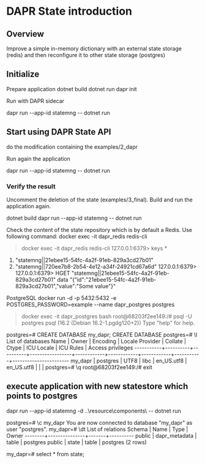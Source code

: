 # DAPR State introduction

## Overview 
Improve a simple in-memory dictionary with an external state storage (redis) and then reconfigure it to other state storage (postgres)

## Initialize 
Prepare application 
   dotnet build
   dotnet run
   dapr init

Run with DAPR sidecar

   dapr run --app-id statemng -- dotnet run


## Start using DAPR State API

do the modification containing the examples/2_dapr

Run again the application

   dapr run --app-id statemng -- dotnet run


### Verify the result 

Uncomment the deletion of the state (examples/3_final). Build and run the application again.

   dotnet build
   dapr run --app-id statemng -- dotnet run


Check the content of the state repository which is by default a Redis.
Use following command: docker exec -it dapr_redis redis-cli

   > docker exec -it dapr_redis redis-cli
   127.0.0.1:6379> keys *
   1) "statemng||21ebee15-54fc-4a2f-91eb-829a3cd27b01"
   2) "statemng||720ee7b8-2b54-4e12-a34f-24921cd67a6d"
   127.0.0.1:6379>
   127.0.0.1:6379> HGET "statemng||21ebee15-54fc-4a2f-91eb-829a3cd27b01" data
   "{\"id\":\"21ebee15-54fc-4a2f-91eb-829a3cd27b01\",\"value\":\"Some value\"}"


PostgreSQL
   docker run -d -p 5432:5432 -e POSTGRES_PASSWORD=example --name dapr_postgres postgres


   > docker exec -it dapr_postgres bash
   root@68203f2ee149:/# psql -U postgres
   psql (16.2 (Debian 16.2-1.pgdg120+2))
   Type "help" for help.

   postgres=# CREATE DATABASE my_dapr;
   CREATE DATABASE
   postgres=# \l
                                                      List of databases
         Name    |  Owner   | Encoding | Locale Provider |  Collate   |   Ctype    | ICU Locale | ICU Rules |   Access privileges
      -----------+----------+----------+-----------------+------------+------------+------------+-----------+-----------------------
       my_dapr   | postgres | UTF8     | libc            | en_US.utf8 | en_US.utf8 |            |           |
   postgres=# \q
   root@68203f2ee149:/# exit

## execute application with new statestore which points to postgres
dapr run --app-id statemng -d ..\resource\components\ -- dotnet run


 postgres=# \c my_dapr
You are now connected to database "my_dapr" as user "postgres".
my_dapr=# \dt
             List of relations
 Schema |     Name      | Type  |  Owner
--------+---------------+-------+----------
 public | dapr_metadata | table | postgres
 public | state         | table | postgres
(2 rows)

my_dapr=# select * from state;